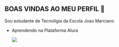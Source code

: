## BOAS VINDAS AO MEU PERFIL 💚

Sou estudante de Tecnoligia da Escola Joao Marciano
- Aprendendo na Plataforma Alura

  ![](https://media1.tenor.com/m/rs4ZOR3C6AgAAAAC/neymar-sheozinho.gif)






